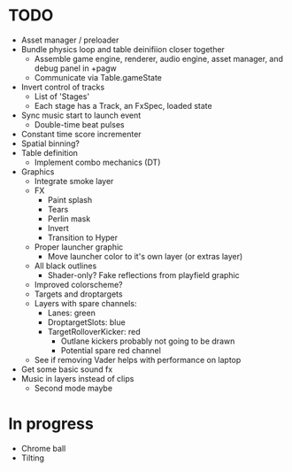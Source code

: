 
# TODO

- Asset manager / preloader
- Bundle physics loop and table deinifiion closer together
  - Assemble game engine, renderer, audio engine, asset manager, and debug panel in +pagw
  - Communicate via Table.gameState
- Invert control of tracks
  - List of 'Stages'
  - Each stage has a Track, an FxSpec, loaded state
- Sync music start to launch event
  - Double-time beat pulses
- Constant time score incrementer
- Spatial binning?
- Table definition
  - Implement combo mechanics (DT)
- Graphics
  - Integrate smoke layer
  - FX
    - Paint splash
    - Tears
    - Perlin mask
    - Invert
    - Transition to Hyper
  - Proper launcher graphic
    - Move launcher color to it's own layer (or extras layer)
  - All black outlines
    - Shader-only? Fake reflections from playfield graphic
  - Improved colorscheme?
  - Targets and droptargets
  - Layers with spare channels:
      - Lanes: green
      - DroptargetSlots: blue
      - TargetRolloverKicker: red
        - Outlane kickers probably not going to be drawn
        - Potential spare red channel
  - See if removing Vader helps with performance on laptop
- Get some basic sound fx
- Music in layers instead of clips
  - Second mode maybe

# In progress

- Chrome ball
- Tilting
